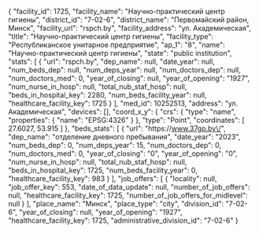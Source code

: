 {
    "facility_id": 1725,
    "facility_name": "Научно-практический центр гигиены",
    "district_id": "7-02-6",
    "district_name": "Первомайский район, Минск",
    "facility_url": "rspch.by",
    "facility_address": "ул. Академическая",
    "title": "Научно-практический центр гигиены",
    "facility_type": "Республиканское унитарное предприятие",
    "ap_1": "8",
    "name": "Научно-практический центр гигиены",
    "state": "public institution",
    "stats": [
        {
            "url": "rspch.by",
            "dep_name": null,
            "date_year": null,
            "num_beds_dep": null,
            "num_deps_year": null,
            "num_doctors_dep": null,
            "num_doctors_med": 0,
            "year_of_closing": null,
            "year_of_opening": "1927",
            "num_nurse_in_hosp": null,
            "total_nub_staf_hosp": null,
            "beds_in_hospital_key": 2280,
            "num_beds_facility_year": null,
            "healthcare_facility_key": 1725
        }
    ],
    "med_id": 10252513,
    "address": "ул. Академическая",
    "devices": [],
    "coord_x_y": {
        "crs": {
            "type": "name",
            "properties": {
                "name": "EPSG:4326"
            }
        },
        "type": "Point",
        "coordinates": [
            27.6027,
            53.915
        ]
    },
    "beds_stats": [
        {
            "url": "https:\/\/www.37gp.by\/",
            "dep_name": "отделение дневного пребывания",
            "date_year": "2023",
            "num_beds_dep": 0,
            "num_deps_year": 15,
            "num_doctors_dep": 0,
            "num_doctors_med": 0,
            "year_of_closing": "0",
            "year_of_opening": "0",
            "num_nurse_in_hosp": null,
            "total_nub_staf_hosp": null,
            "beds_in_hospital_key": 1725,
            "num_beds_facility_year": 0,
            "healthcare_facility_key": 983
        }
    ],
    "job_offers": [
        {
            "locality": null,
            "job_offer_key": 553,
            "date_of_data_update": null,
            "number_of_job_offers": null,
            "healthcare_facility_key": 1725,
            "number_of_job_offers_for_midlevel": null
        }
    ],
    "place_name": "Минск",
    "place_type": "city",
    "division_id": "7-02-6",
    "year_of_closing": null,
    "year_of_opening": "1927",
    "healthcare_facility_key": 1725,
    "administrative_division_id": "7-02-6"
}